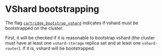 # VShard bootstrapping

The flag [`cartridge_bootstrap_vshard`](/doc/variables.md#cluster-configuration)
indicates if vshard must be bootstrapped
on the cluster.

First, it will be checked if it is reasonable to bootstrap vshard (the cluster
must have at least one `vshard-storage` replica set and at least one
`vshard-router`). If it is, vshard will be bootstrapped.
